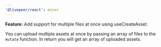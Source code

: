 ```yaml
---
'@livepeer/react': minor
---
```


**Feature:** Add support for multiple files at once using useCreateAsset.

You can upload multiple assets at once by passing an array of files to the `mutate` function. In return you will get an array of uploaded assets.
